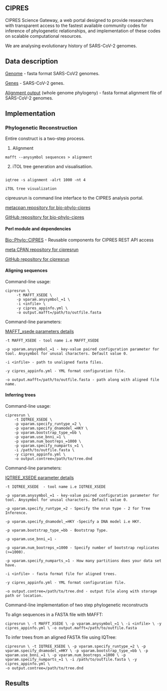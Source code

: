 ## CIPRES

CIPRES Science Gateway, a web portal designed to provide researchers with transparent access to the fastest available community codes 
for inference of phylogenetic relationships, and implementation of these codes on scalable computational resources. 

We are analysing evolutionary history of SARS-CoV-2 genomes.

## Data description

[Genome](https://github.com/naturalis/bio-cipres/tree/master/data/genomes) - fasta format SARS-CoV2 genomes.

[Genes](https://github.com/naturalis/bio-cipres/tree/master/data/genes) - SARS-CoV-2 genes.

[Alignment output](https://github.com/naturalis/bio-cipres/tree/master/data/alignments) (whole genome phylogeny) - fasta format alignment file of SARS-CoV-2 genomes. 

## Implementation

### Phylogenetic Reconstruction

Entire construct is a two-step process.

1. Alignment

```
mafft --anysymbol sequences > alignment

```

2. iTOL tree generation and visualisatiion.

```

iqtree -s alignment -alrt 1000 -nt 4

iTOL tree visualization

```

cipreusrun is command line interface to the CIPRES analysis portal.

[metacpan repository for bio-phylo-cipres](https://metacpan.org/source/RVOSA/Bio-Phylo-CIPRES-v0.2.1/README.md)

[GitHub repository for bio-phylo-cipres](https://github.com/naturalis/bio-cipres/tree/master/conda/perl-bio-phylo-cipres/v0.2.1)

#### Perl module and dependencies

[Bio::Phylo::CIPRES](https://metacpan.org/pod/release/RVOSA/Bio-Phylo-CIPRES-v0.2.1/lib/Bio/Phylo/CIPRES.pm) - Reusable components for CIPRES REST API access 

[meta CPAN repository for cipresrun](https://metacpan.org/pod/distribution/Bio-Phylo-CIPRES/script/cipresrun)

[GitHub repository for cipresrun](https://github.com/naturalis/bio-cipres/blob/master/lib/Bio/Phylo/CIPRES.pm)


#### Aligning sequences

Command-line usage:

```
cipresrun \
     -t MAFFT_XSEDE \
     -p vparam.anysymbol_=1 \
     -i <infile> \
     -y cipres_appinfo.yml \
     -o output.mafft=/path/to/outfile.fasta
```
Command-line parameters:

[MAFFT_xsede parameters details](http://www.phylo.org/index.php/rest/mafft_xsede.html)

```
-t MAFFT_XSEDE - tool name i.e MAFFT_XSEDE

-p vparam.anysymbol_=1 - key-value paired configuration parameter for tool. Anysymbol for unusal characters. Default value 0.

-i <infile> - path to unaligned fasta files.

-y cipres_appinfo.yml - YML format configuration file.

-o output.mafft=/path/to/outfile.fasta - path along with aligned file name.

```

#### Inferring trees 


Command-line usage:

```
cipresrun \
    -t IQTREE_XSEDE \
    -p vparam.specify_runtype_=2 \
    -p vparam.specify_dnamodel_=HKY \
    -p vparam.bootstrap_type_=bb \
    -p vparam.use_bnni_=1 \
    -p vparam.num_bootreps_=1000 \
    -p vparam.specify_numparts_=1 \
    -i /path/to/outfile.fasta \
    -y cipres_appinfo.yml \    
    -o output.contree=/path/to/tree.dnd
```
Command-line parameters:

[IQTREE_XSEDE parameter details](http://www.phylo.org/index.php/rest/iqtree_xsede.html)  

```
-t IQTREE_XSEDE  - tool name i.e IQTREE_XSEDE 

-p vparam.anysymbol_=1 - key-value paired configuration parameter for tool. Anysymbol for unusal characters. Default value 0.

-p vparam.specify_runtype_=2 - Specify the nrun type - 2 for Tree Inference.

-p vparam.specify_dnamodel_=HKY -Specify a DNA model i.e HKY.

-p vparam.bootstrap_type_=bb - Bootstrap Type.

-p vparam.use_bnni_=1 - 

-p vparam.num_bootreps_=1000 - Specify number of bootstrap replicates (>=1000).

-p vparam.specify_numparts_=1 - How many partitions does your data set have.

-i <infile> - fasta format file for aligned trees.

-y cipres_appinfo.yml - YML format configuration file.

-o output.contree=/path/to/tree.dnd - output file along with storage path or location.

```

Command-line implementation of two step phylogenetic reconstructs

To align sequences in a FASTA file with MAFFT:

```
cipresrun \ -t MAFFT_XSEDE \ -p vparam.anysymbol_=1 \ -i <infile> \ -y cipres_appinfo.yml \ -o output.mafft=/path/to/outfile.fasta 

```

To infer trees from an aligned FASTA file using IQTree:


```
cipresrun \ -t IQTREE_XSEDE \ -p vparam.specify_runtype_=2 \ -p vparam.specify_dnamodel_=HKY \ -p vparam.bootstrap_type_=bb \ -p vparam.use_bnni_=1 \ -p vparam.num_bootreps_=1000 \ -p vparam.specify_numparts_=1 \ -i /path/to/outfile.fasta \ -y cipres_appinfo.yml \ 
-o output.contree=/path/to/tree.dnd 

```

## Results







